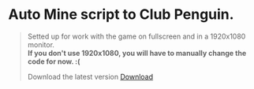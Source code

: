 # Auto Mine script to Club Penguin.

>Setted up for work with the game on fullscreen and in a 1920x1080 monitor.  
>**If you don't use 1920x1080, you will have to manually change the code for now. :(**
>
>
>Download the latest version
>[Download](https://github.com/Kaiwawa/AutoMine-NEW-CP/archive/refs/tags/latest.zip)
